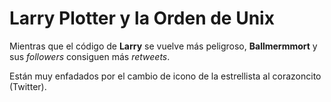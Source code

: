 # Larry Plotter y la Orden de Unix

Mientras que el código de **Larry** se vuelve más peligroso,
**Ballmermmort** y sus *followers* consiguen más *retweets*.

Están muy enfadados por el cambio de icono de la estrellista al corazoncito (Twitter).
